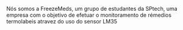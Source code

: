 Nós somos a FreezeMeds, um grupo de estudantes da SPtech, uma empresa com o objetivo de efetuar o monitoramento de rémedios termolabeis atravez do uso do sensor LM35
